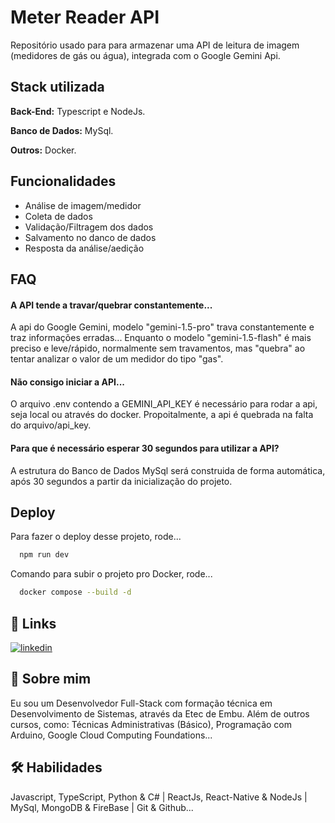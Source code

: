
# Meter Reader API

Repositório usado para para armazenar uma API de leitura de imagem (medidores de gás ou água), integrada com o Google Gemini Api.

## Stack utilizada

**Back-End:** Typescript e NodeJs.

**Banco de Dados:** MySql.

**Outros:** Docker.

## Funcionalidades

- Análise de imagem/medidor
- Coleta de dados
- Validação/Filtragem dos dados
- Salvamento no danco de dados
- Resposta da análise/aedição

## FAQ

#### A API tende a travar/quebrar constantemente...

A api do Google Gemini, modelo "gemini-1.5-pro" trava constantemente e traz informações erradas... Enquanto o modelo "gemini-1.5-flash" é mais preciso e leve/rápido, normalmente sem travamentos, mas "quebra" ao tentar analizar o valor de um medidor do tipo "gas".

#### Não consigo iniciar a API...

O arquivo .env contendo a GEMINI_API_KEY é necessário para rodar a api, seja local ou através do docker. Propoitalmente, a api é quebrada na falta do arquivo/api_key.

#### Para que é necessário esperar 30 segundos para utilizar a API?

A estrutura do Banco de Dados MySql será construida de forma automática, após 30 segundos a partir da inicialização do projeto.

## Deploy

Para fazer o deploy desse projeto, rode...

```bash
  npm run dev
```

Comando para subir o projeto pro Docker, rode...

```bash
  docker compose --build -d
```
## 🔗 Links
[![linkedin](https://img.shields.io/badge/linkedin-0A66C2?style=for-the-badge&logo=linkedin&logoColor=white)](https://www.linkedin.com/in/jhonnysantosvm/)

## 🚀 Sobre mim
Eu sou um Desenvolvedor Full-Stack com formação técnica em Desenvolvimento de Sistemas, através da Etec de Embu. Além de outros cursos, como: Técnicas Administrativas (Básico), Programação com Arduino, Google Cloud Computing Foundations...

## 🛠 Habilidades
Javascript, TypeScript, Python & C# | ReactJs, React-Native & NodeJs | MySql, MongoDB & FireBase | Git & Github...
